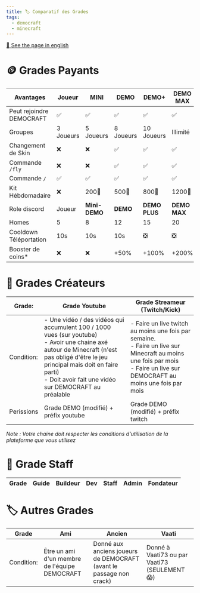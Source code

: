 ```yaml
---
title: 🏷️ Comparatif des Grades
tags:
  - democraft
  - minecraft
---
```


[🍵 See the page in english](./ranks)

# 🪙 Grades Payants

| Avantages                | Joueur    | MINI          | DEMO      | DEMO+         | DEMO MAX     |
| ------------------------ | --------- | ------------- | --------- | ------------- | ------------ |
| Peut rejoindre DEMOCRAFT | ✅         | ✅             | ✅         | ✅             | ✅            |
| Groupes                  | 3 Joueurs | 5 Joueurs     | 8 Joueurs | 10 Joueurs    | Illimité     |
| Changement de Skin       | ❌         | ❌             | ✅         | ✅             | ✅            |
| Commande `/fly`          | ❌         | ❌             | ✅         | ✅             | ✅            |
| Commande `/`             | ✅         | ✅             | ✅         | ✅             | ✅            |
| Kit Hébdomadaire         | ❌         | 200💎         | 500💎     | 800💎         | 1200💎       |
| Role discord             | Joueur    | **Mini-DEMO** | **DEMO**  | **DEMO PLUS** | **DEMO MAX** |
| Homes                    | 5         | 8             | 12        | 15            | 20           |
| Cooldown Téléportation   | 10s       | 10s           | 10s       | ❎             | ❎            |
| Booster de coins*        | ❌         | ❌             | +50%      | +100%         | +200%        |

# 🎥 Grades Créateurs


| Grade:     | Grade Youtube                                                                                                                                                                                                                                     | Grade Streameur (Twitch/Kick)                                                                                                                                                 |
| ---------- | ------------------------------------------------------------------------------------------------------------------------------------------------------------------------------------------------------------------------------------------------- | ----------------------------------------------------------------------------------------------------------------------------------------------------------------------------- |
| Condition: | - Une vidéo / des vidéos qui accumulent 100 / 1000 vues (sur youtube)<br>- Avoir une chaine axé autour de Minecraft (n'est pas obligé d'être le jeu principal mais doit en faire parti)<br>- Doit avoir fait une vidéo sur DEMOCRAFT au préalable | - Faire un live twitch au moins une fois par semaine.<br>- Faire un live sur Minecraft au moins une fois par mois<br>- Faire un live sur DEMOCRAFT au moins une fois par mois |
| Perissions | Grade DEMO (modifié) + préfix youtube                                                                                                                                                                                                             | Grade DEMO (modifié)  + préfix twitch                                                                                                                                         |
*Note : Votre chaine doit respecter les conditions d'utilisation de la plateforme que vous utilisez*

# 👑 Grade Staff

| Grade | Guide | Buildeur | Dev | Staff | Admin | Fondateur |
| ----- | ----- | -------- | --- | ----- | ----- | --------- |


# 🏷️ Autres Grades 

| Grade      | Ami                                           | Ancien                                                               | Vaati                                         |
| ---------- | --------------------------------------------- | -------------------------------------------------------------------- | --------------------------------------------- |
| Condition: | Être un ami d'un membre de l'équipe DEMOCRAFT | Donné aux  anciens joueurs de DEMOCRAFT (avant le passage non crack) | Donné à Vaati73 ou par Vaati73 (SEULEMENT 😱) |
